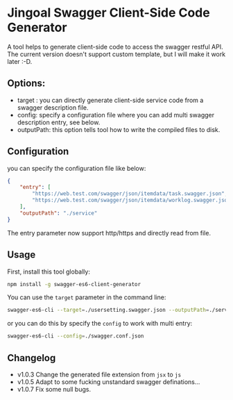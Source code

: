 # Jingoal Swagger Client-Side Code Generator

A tool helps to generate client-side code to access the swagger restful API.
The current version doesn't support custom template, but I will make it work later :-D.

## Options:

* target : you can directly generate client-side service code from a swagger description file.
* config: specify a configuration file where you can add multi swagger description entry, see below.
* outputPath: this option tells tool how to write the compiled files to disk.

## Configuration

you can specify the  configuration file like below: 
```json
{
    "entry": [
        "https://web.test.com/swagger/json/itemdata/task.swagger.json",
        "https://web.test.com/swagger/json/itemdata/worklog.swagger.json"
    ],
    "outputPath": "./service"
}
```
The entry parameter now support http/https and directly read from file.

## Usage

First, install this tool globally:

```bash
npm install -g swagger-es6-client-generator
```

You can use the `target` parameter in the command line:
```bash
swagger-es6-cli --target=./usersetting.swagger.json --outputPath=./service
```
or you can do this by specify the `config` to work with multi entry:

```bash
swagger-es6-cli --config=./swagger.conf.json
```
## Changelog
* v1.0.3 Change the generated file extension from `jsx` to `js`
* v1.0.5 Adapt to some fucking unstandard swagger definations...
* v1.0.7 Fix some null bugs.